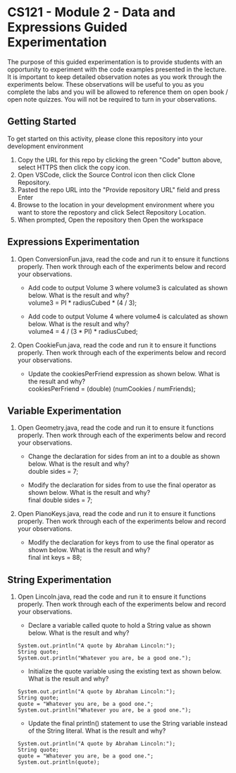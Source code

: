# CS121 - Module 2 - Data and Expressions Guided Experimentation
The purpose of this guided experimentation is to provide students with an opportunity to experiment with the code examples presented in the lecture. It is important to keep detailed observation notes as you work through the experiments below. These observations will be useful to you as you complete the labs and you will be allowed to reference them on open book / open note quizzes. You will not be required to turn in your observations.
## Getting Started
To get started on this activity, please clone this repository into your development environment
1. Copy the URL for this repo by clicking the green "Code" button above, select HTTPS then click the copy icon.
2. Open VSCode, click the Source Control icon then click Clone Repository.
3. Pasted the repo URL into the "Provide repository URL" field and press Enter
4. Browse to the location in your development environment where you want to store the repostory and click Select Repository Location.
5. When prompted, Open the repository then Open the workspace

## Expressions Experimentation
1. Open ConversionFun.java, read the code and run it to ensure it functions properly.  Then work through each of the experiments below and record your observations.
    - Add code to output Volume 3 where volume3 is calculated as shown below. What is the result and why?  
            volume3 = PI * radiusCubed * (4 / 3);
 
    - Add code to output Volume 4 where volume4 is calculated as shown below. What is the result and why?  
            volume4 = 4 / (3 * PI) * radiusCubed;  
            
1. Open CookieFun.java, read the code and run it to ensure it functions properly.  Then work through each of the experiments below and record your observations.
    - Update the cookiesPerFriend expression as shown below. What is the result and why?  
            cookiesPerFriend = (double) (numCookies / numFriends);  

## Variable Experimentation
1. Open Geometry.java, read the code and run it to ensure it functions properly.  Then work through each of the experiments below and record your observations.
    - Change the declaration for sides from an int to a double as shown below. What is the result and why?  
            double sides = 7; 
            
    - Modify the declaration for sides from to use the final operator as shown below. What is the result and why?  
            final double sides = 7;
            
1. Open PianoKeys.java, read the code and run it to ensure it functions properly.  Then work through each of the experiments below and record your observations.
    - Modify the declaration for keys from to use the final operator as shown below. What is the result and why?  
            final int keys = 88; 
            
## String Experimentation
1. Open Lincoln.java, read the code and run it to ensure it functions properly.  Then work through each of the experiments below and record your observations.
    - Declare a variable called quote to hold a String value as shown below. What is the result and why?  
    ```
    System.out.println("A quote by Abraham Lincoln:");  
    String quote;  
    System.out.println("Whatever you are, be a good one.");  
    ```

    - Initialize the quote variable using the existing text as shown below. What is the result and why?  
    ```
    System.out.println("A quote by Abraham Lincoln:");  
    String quote;  
    quote = "Whatever you are, be a good one.";
    System.out.println("Whatever you are, be a good one.");  
    ```
    
    - Update the final println() statement to use the String variable instead of the String literal. What is the result and why?  
    ```
    System.out.println("A quote by Abraham Lincoln:");  
    String quote;  
    quote = "Whatever you are, be a good one.";
    System.out.println(quote);  
    ```
